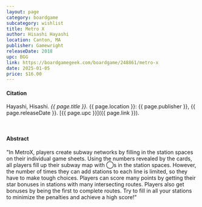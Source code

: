 ```yaml
---
layout: page
category: boardgame
subcategory: wishlist
title: Metro X
author: Hisashi Hayashi
location: Canton, MA
publisher: Gamewright
releaseDate: 2018
upc: BGG
link: https://boardgamegeek.com/boardgame/248861/metro-x
date: 2025-01-05
price: $16.00
---
```


#### Citation

Hayashi, Hisashi. *{{ page.title }}.* {{ page.location }}: {{ page.publisher }}, {{ page.releaseDate }}. [{{ page.upc }}]({{ page.link }}).

<br>


#### Abstract

"In MetroX, players create subway networks by filling in the station spaces on their individual game sheets. Using the numbers revealed by the cards, all players fill up their subway map with ◯s in the station spaces. However, the number of times they can add stations to each line is limited, so they have to make tough choices. Players can score many points by getting their star bonuses in stations with many intersecting routes. Players also get bonuses by being the first to complete routes. Try to fill in all your stations to minimize the penalties and achieve a high score!"
